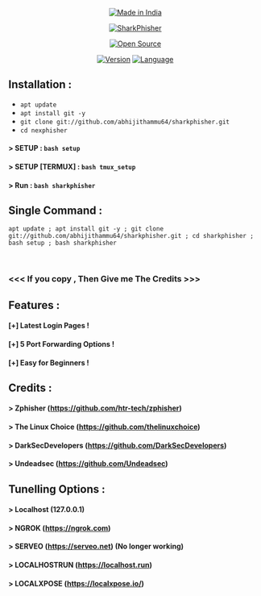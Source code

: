 <p align="center">
<a href="#"><img title="Made in India" src="https://cdn.shopify.com/s/files/1/0128/2726/3066/files/Capture.PNG?v=1574921023"></a>
</p>
<p align="center">
<a href="#"><img title="SharkPhisher" src="https://i.ibb.co/WGB8nJz/SHARKPHISHER.jpg"></a>
</p>
<p align="center">
<a href="#"><img title="Open Source" src="https://img.shields.io/badge/Open%20Source-%E2%9D%A4-green?style=for-the-badge"></a>
</p>
<p align="center">
<a href="#"><img title="Version" src="https://img.shields.io/badge/Version-1.0-green.svg?style=flat-square"></a>
<a href="#"><img title="Language" src="https://badges.frapsoft.com/bash/v1/bash.png?v=103"></a>
</a>
</p>

## Installation :

* `apt update`
* `apt install git -y`
* `git clone git://github.com/abhijithammu64/sharkphisher.git`
* `cd nexphisher`
#### > SETUP : `bash setup`
#### > SETUP [TERMUX] : `bash tmux_setup`
#### > Run : `bash sharkphisher`

## Single Command :
```
apt update ; apt install git -y ; git clone git://github.com/abhijithammu64/sharkphisher.git ; cd sharkphisher ; bash setup ; bash sharkphisher
```
<br>
<p align="center">

### <<< If you copy , Then Give me The Credits >>>

## Features :
#### [+] Latest Login Pages !
#### [+] 5 Port Forwarding Options !
#### [+] Easy for Beginners !

## Credits :
#### > Zphisher (https://github.com/htr-tech/zphisher)
#### > The Linux Choice (https://github.com/thelinuxchoice)
#### > DarkSecDevelopers (https://github.com/DarkSecDevelopers)
#### > Undeadsec (https://github.com/Undeadsec)

## Tunelling Options :
#### > Localhost (127.0.0.1)
#### > NGROK (https://ngrok.com)
#### > SERVEO (https://serveo.net) (No longer working)
#### > LOCALHOSTRUN (https://localhost.run)
#### > LOCALXPOSE (https://localxpose.io/)


